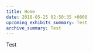 ```yaml
---
title: Home
date: 2018-05-25 02:50:35 +0000
upcoming_exhibits_summary: Test
archive_summary: Test
---
```

Test